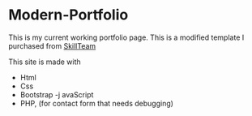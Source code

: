 # Modern-Portfolio
This is my current working portfolio page. This is a modified template I purchased from [SkillTeam](https://themeforest.net/user/skillteam)

This site is made with 
- Html
- Css
- Bootstrap
-j avaScript
- PHP, (for contact form that needs debugging)
